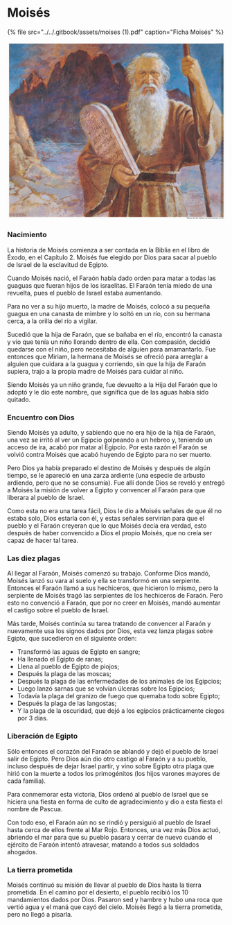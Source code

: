# Moisés

{% file src="../../.gitbook/assets/moises \(1\).pdf" caption="Ficha Moisés" %}

![](../../.gitbook/assets/moises.jpg)

### Nacimiento

La historia de Moisés comienza a ser contada en la Biblia en el libro de Éxodo, en el Capítulo 2. Moisés fue elegido por Dios para sacar al pueblo de Israel de la esclavitud de Egipto.

Cuando Moisés nació, el Faraón había dado orden para matar a todas las guaguas que fueran hijos de los israelitas. El Faraón tenía miedo de una revuelta, pues el pueblo de Israel estaba aumentando.

Para no ver a su hijo muerto, la madre de Moisés, colocó a su pequeña guagua en una canasta de mimbre y lo soltó en un río, con su hermana cerca, a la orilla del río a vigilar.

Sucedió que la hija de Faraón, que se bañaba en el río, encontró la canasta y vio que tenía un niño llorando dentro de ella. Con compasión, decidió quedarse con el niño, pero necesitaba de alguien para amamantarlo. Fue entonces que Miriam, la hermana de Moisés se ofreció para arreglar a alguien que cuidara a la guagua y corriendo, sin que la hija de Faraón supiera, trajo a la propia madre de Moisés para cuidar al niño.

Siendo Moisés ya un niño grande, fue devuelto a la Hija del Faraón que lo adoptó y le dio este nombre, que significa que de las aguas había sido quitado.

### Encuentro con Dios

Siendo Moisés ya adulto, y sabiendo que no era hijo de la hija de Faraón, una vez se irritó al ver un Egipcio golpeando a un hebreo y, teniendo un acceso de ira, acabó por matar al Egipcio. Por esta razón el Faraón se volvió contra Moisés que acabó huyendo de Egipto para no ser muerto.

Pero Dios ya había preparado el destino de Moisés y después de algún tiempo, se le apareció en una zarza ardiente \(una especie de arbusto ardiendo, pero que no se consumía\). Fue allí donde Dios se reveló y entregó a Moisés la misión de volver a Egipto y convencer al Faraón para que liberara al pueblo de Israel.

Como esta no era una tarea fácil, Dios le dio a Moisés señales de que él no estaba solo, Dios estaría con él, y estas señales servirían para que el pueblo y el Faraón creyeran que lo que Moisés decía era verdad, esto después de haber convencido a Dios el propio Moisés, que no creía ser capaz de hacer tal tarea.

### Las diez plagas

Al llegar al Faraón, Moisés comenzó su trabajo. Conforme Dios mandó, Moisés lanzó su vara al suelo y ella se transformó en una serpiente. Entonces el Faraón llamó a sus hechiceros, que hicieron lo mismo, pero la serpiente de Moisés tragó las serpientes de los hechiceros de Faraón. Pero esto no convenció a Faraón, que por no creer en Moisés, mandó aumentar el castigo sobre el pueblo de Israel.

Más tarde, Moisés continúa su tarea tratando de convencer al Faraón y nuevamente usa los signos dados por Dios, esta vez lanza plagas sobre Egipto, que sucedieron en el siguiente orden:

* Transformó las aguas de Egipto en sangre;
* Ha llenado el Egipto de ranas;
* Llena al pueblo de Egipto de piojos;
* Después la plaga de las moscas;
* Después la plaga de las enfermedades de los animales de los Egipcios;
* Luego lanzó sarnas que se volvían úlceras sobre los Egipcios;
* Todavía la plaga del granizo de fuego que quemaba todo sobre Egipto;
* Después la plaga de las langostas;
* Y la plaga de la oscuridad, que dejó a los egipcios prácticamente ciegos por 3 días.

### Liberación de Egipto

Sólo entonces el corazón del Faraón se ablandó y dejó el pueblo de Israel salir de Egipto. Pero Dios aún dio otro castigo al Faraón y a su pueblo, incluso después de dejar Israel partir, y vino sobre Egipto otra plaga que hirió con la muerte a todos los primogénitos \(los hijos varones mayores de cada familia\).

Para conmemorar esta victoria, Dios ordenó al pueblo de Israel que se hiciera una fiesta en forma de culto de agradecimiento y dio a esta fiesta el nombre de Pascua.

Con todo eso, el Faraón aún no se rindió y persiguió al pueblo de Israel hasta cerca de ellos frente al Mar Rojo. Entonces, una vez más Dios actuó, abriendo el mar para que su pueblo pasara y cerrar de nuevo cuando el ejército de Faraón intentó atravesar, matando a todos sus soldados ahogados.

### La tierra prometida

Moisés continuó su misión de llevar al pueblo de Dios hasta la tierra prometida. En el camino por el desierto, el pueblo recibió los 10 mandamientos dados por Dios. Pasaron sed y hambre y hubo una roca que vertió agua y el maná que cayó del cielo. Moisés llegó a la tierra prometida, pero no llegó a pisarla.



